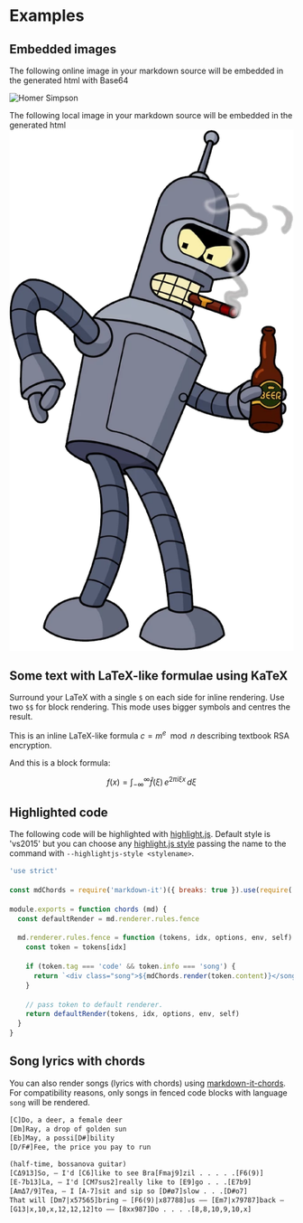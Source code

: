 # Examples

## Embedded images

The following online image in your markdown source will be embedded in the generated html with Base64

![Homer Simpson](http://pngimg.com/uploads/simpsons/simpsons_PNG5.png)

The following local image in your markdown source will be embedded in the generated html
![Homer Simpson](./futurama_PNG15.png)

## Some text with LaTeX-like formulae using KaTeX

Surround your LaTeX with a single `$` on each side for inline rendering.
Use two `$$` for block rendering. This mode uses bigger symbols and centres the result.

This is an inline LaTeX-like formula $c=m^e \mod n$ describing textbook RSA encryption.

And this is a block formula:

$$f(x) = \int_{-\infty}^\infty
    \hat f(\xi)\,e^{2 \pi i \xi x}
    \,d\xi$$

## Highlighted code

The following code will be highlighted with [highlight.js](https://highlightjs.org/). Default style is 'vs2015' but you can choose any [highlight.js style](https://github.com/highlightjs/highlight.js/tree/master/src/styles) passing the name to the command with `--highlightjs-style <stylename>`.

```javascript
'use strict'

const mdChords = require('markdown-it')({ breaks: true }).use(require('markdown-it-chords'))

module.exports = function chords (md) {
  const defaultRender = md.renderer.rules.fence

  md.renderer.rules.fence = function (tokens, idx, options, env, self) {
    const token = tokens[idx]

    if (token.tag === 'code' && token.info === 'song') {
      return `<div class="song">${mdChords.render(token.content)}</song>`
    }

    // pass token to default renderer.
    return defaultRender(tokens, idx, options, env, self)
  }
}
```

## Song lyrics with chords

You can also render songs (lyrics with chords) using [markdown-it-chords](https://github.com/dnotes/markdown-it-chords). For compatibility reasons, only songs in fenced code blocks with language `song` will be rendered.

```song
[C]Do, a deer, a female deer
[Dm]Ray, a drop of golden sun
[Eb]May, a possi[D#]bility
[D/F#]Fee, the price you pay to run
```

```song
(half-time, bossanova guitar)
[CΔ913]So, — I'd [C6]like to see Bra[Fmaj9]zil . . . . .[F6(9)]
[E-7b13]La, — I'd [CM7sus2]really like to [E9]go . . .[E7b9]
[AmΔ7/9]Tea, — I [A-7]sit and sip so [D#ø7]slow . . .[D#o7]
That will [Dm7|x57565]bring — [F6(9)|x87788]us —— [Em7|x79787]back — [G13|x,10,x,12,12,12]to —— [8xx987]Do . . . .[8,8,10,9,10,x]
```
